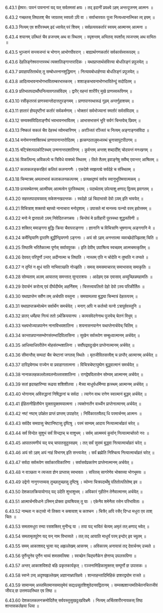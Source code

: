 6.43.1
ईश्वरः:
पावनं पावनानां यद् यत् सर्वतमसां क्षयः ।
तद् इदानीं प्रवक्ष्ये ऽहम् अन्तःपूजनम् आत्मनः ॥


6.43.2
गच्छतस् तिष्ठतश् चैव जाग्रतस् स्वपतो ऽपि वा ।
सर्वाचारवतः पूजा नित्यध्यानात्मिका त्व् इयम् ॥


6.43.3
नित्यम् एव शरीरस्थम् इदं ध्यायेत् परं शिवम् ।
सर्वप्रत्ययकर्तारं स्वयम् आत्मानम् आत्मना ॥


6.43.4
शयानम् उत्थितं चैव व्रजन्तम् अथ वा स्थितम् ।
स्पृशन्तम् अभितस् स्पर्शांस् त्यजन्तम् अथ वाभितः ॥


6.43.5
भुञ्जानं सन्त्यजन्तं च भोगान् आभोगपीवरान् ।
बाह्यार्थगणकर्तारं सर्वकार्यस्वरूपदम् ॥


6.43.6
देहलिङ्गेश्वरान्तस्स्थं त्यक्तलिङ्गान्तरादिकः ।
यथाप्राप्तार्थसंवित्त्या बोधलिङ्गं प्रपूजयेत् ॥


6.43.7
प्रवाहापतितार्थस् तु सम्बोधस्नानशुद्धिमान् ।
नित्यावबोधार्हणया बोधलिङ्गं प्रपूजयेत् ॥


6.43.8
आदित्यभावनाभोगभाविताम्बरभास्करम् ।
शशाङ्कभावनाभोगभावितेन्दुं सदोदितम् ॥


6.43.9
प्रतिभातपदार्थौघनित्यावगतसंविदम् ।
द्वारैर् वहन्तं शारीरैर् मुखे प्राणस्वरूपिणम् ॥


6.43.10
रसीकृतरसं प्राणस्वान्तोदात्ततुरङ्गमम् ।
प्राणापानरथारूढं गूढम् अन्तर्गुहाशयम् ॥


6.43.11
ज्ञातारं ज्ञेयदृष्टीनां कर्तारं सर्वकर्मणाम् ।
भोक्तारं सर्वभोज्यानां स्मर्तारं सर्वसंविदाम् ॥


6.43.12
सम्यक्संविदिताङ्गौघं भवभावनभावितम् ।
आभासभासनं भूरि सर्वगं चिन्तयेच् छिवम् ॥


6.43.13
निष्कलं सकलं चैव देहस्थं व्योमचारिणम् ।
अरञ्जितं रञ्जितं च नित्यम् अङ्गाङ्गसंविदा ॥


6.43.14
मनोमननशक्तिस्थं प्राणापानान्तरोदितम् ।
हृत्कण्ठतालुमध्यस्थं भ्रूनासापुटपीठगम् ॥


6.43.15
षट्त्रिंशत्पदकोटिस्थम् उन्मनान्तदशातिगम् ।
कुर्वन्तम् अन्तश् शब्दादींश् चोदयन्तं मनःखगम् ॥


6.43.16
विकल्पिन्य् अविकल्पे च त्रिविधे वाक्पथे स्थितम् ।
तिले तैलम् इवाङ्गेषु सर्वेष्व् एवान्तर् आश्रितम् ॥


6.43.17
कलाकलङ्करहितं कलितं कलनागणैः ।
एकदेशे स्वहृत्पद्मे सर्वदेहे च संस्थितम् ॥


6.43.18
चिन्मात्रम् अमलाभासं कलाकलनकल्पनम् ।
प्रत्यक्षदृश्यं सर्वत्र स्वानुभूतिमयात्मकम् ॥


6.43.19
प्रत्यक्चेतनम् आत्मीयम् आत्मत्वेन पुरस्स्थितम् ।
पदार्थताम् उपेत्याशु क्षणाद् द्वित्वम् इवागतम् ॥


6.43.20
सहस्तपादावयवस् सकेशनखदन्तकः ।
स्वदेहो ऽहं चिदाभासो देवो ऽयम् इति भावयेत् ॥


6.43.21
विचित्राश् शक्तयो बह्व्यो नानाचारा मनोदृशाम् ।
उपासते मां मानस्यः पत्न्यो वरम् इवोत्तमम् ॥


6.43.22
मनो मे द्वारपालो ऽयम् निवेदितजगत्त्रयः ।
चिन्तेयं मे प्रतीहारी पुरस्स्था शुद्धरूपिणी ॥


6.43.23
शक्तिर् ममाङ्गगा बुद्धिः क्रिया चैवापराङ्गगा ।
ज्ञानानि च विचित्राणि भूषणान्य् अङ्गगानि मे ॥


6.43.24
कर्मेन्द्रियाणि द्वाराणि बुद्धीन्द्रियगणो ऽङ्गनाः ।
अयं सो ऽहम् अनन्तात्मा व्यवच्छेदोज्झितश् चिति ॥


6.43.25
तिष्ठामि भरितैकात्मा पूर्णस् सर्वावपूरकः ।
इति देवीम् उपाश्रित्य स्वच्छाम् आत्मचमत्कृतिम् ॥


6.43.26
देववत् परिपूर्णो ऽन्तर् अदीनात्मा च तिष्ठति ।
नास्तम् एति न चोदेति न तुष्यति न तप्यते ॥


6.43.27
न तृप्तिं न क्षुधं याति नाभिवाञ्छति नोज्झति ।
समस् समसमाचारस् समाभासस् समाकृतिः ॥


6.43.28
सोम्यताम् अलम् आयातस् समन्तात् सुन्दराशयः ।
आदेहम् एक एवासाव् अव्युच्छिन्नमहामतिः ॥


6.43.29
देवार्चनं करोत्य् एवं दीर्घदीर्घम् अहर्निशम् ।
चित्तत्त्वावलितो देहो देवो ऽस्य परिकीर्तितः ॥


6.43.30
यथाप्राप्तेन सर्वेण तम् अर्चयति वस्तुना ।
समयामलया बुद्ध्या चिन्मात्रं देहतत्परम् ॥


6.43.31
यथाप्राप्तक्रमोत्थेन सर्वार्थेन समर्चयेत् ।
मनाग् अपि न कर्तव्यो यत्नो ऽत्रापूर्ववस्तुनि ॥


6.43.32
प्रातर् धर्मेहया नित्यं ततो ऽर्थक्रिययानघ ।
कामसंवेदनेनाथ पूजयेच् चेतनं विभुम् ॥


6.43.33
भक्ष्यभोज्यान्नपानेन नानाविभवशालिना ।
शयनासनयानेन यथाप्तेनार्चयेच् चितिम् ॥


6.43.34
कान्तान्नपानसम्भोगसंरम्भादिविलासिना ।
सुखेन सर्वरूपेण सम्बुध्यात्मानम् अर्चयेत् ॥


6.43.35
आधिव्याधिपरीतेन मोहसंरम्भशालिना ।
सर्वोपद्रवदुःखेन प्राप्तेनात्मानम् अर्चयेत् ॥


6.43.36
सीमान्तैस् सम्पदां चैव चेष्टानां जगतस् स्थितेः ।
मृतजीवितसत्त्वैश् च प्राप्तैर् आत्मानम् अर्चयेत् ॥


6.43.37
दारिद्र्येणाथ राज्येन वा प्रवाहागतात्मना ।
विचित्रचेष्टापुष्पेण बुद्ध्वात्मानं समर्चयेत् ॥


6.43.38
नानाकलहकल्लोलवलनोल्लासशालिना ।
रागद्वेषविलासेन सोम्यम् आत्मानम् अर्चयेत् ॥


6.43.39
सतां हृदयहारिण्या रूढया शशिशीतया ।
मैत्र्या माधुर्यधर्मिण्या हृत्स्थम् आत्मानम् अर्चयेत् ॥


6.43.40
भोगानाम् अविरुद्धानां निषिद्धानां च सर्वदा ।
त्यागेन वाथ रागेण स्वात्मानं बुद्धम् अर्चयेत् ॥


6.43.41
ईहितानीहितौघेन युक्तायुक्तमयात्मना ।
त्यक्तेनार्तेन वार्थ्येन प्राप्तेनात्मानम् अर्चयेत् ॥


6.43.42
नष्टं नष्टम् उपेक्षेत प्राप्तं प्राप्तम् उपाहरेत् ।
निर्विकारतयैतद् धि परमार्चनम् आत्मनः ॥


6.43.43
सर्वदैव समग्रासु चेष्टानिष्टासु दृष्टिषु ।
परमं साम्यम् आदाय नित्यात्मार्चाव्रतं चरेत् ॥


6.43.44
सर्वं विन्देत सुशुभं सर्वं विन्द्याच् च वाशुभम् ।
सर्वम् आत्ममयं कुर्यान् नित्यात्मार्चापरो नरः ॥


6.43.45
आपातरमणीयं यद् यच् चापातसुदुस्सहम् ।
तत् सर्वं सुसमं बुद्ध्वा नित्यात्मार्चाव्रतं चरेत् ॥


6.43.46
अयं सो ऽहम् अयं नाहं विभागम् इति सन्त्यजेत् ।
सर्वं ब्रह्मेति निश्चित्य नित्यात्मार्चाव्रतं चरेत् ॥


6.43.47
सर्वदा सर्वरूपेण सर्वाकारविकारिणा ।
सर्वासर्वप्रकारेण प्राप्तेनात्मानम् अर्चयेत् ॥


6.43.48
न वाञ्छता न त्यजता ज्ञेन प्राप्तास् स्वभावतः ।
सरितस् सागरेणेव भोक्तव्या भोगभूमयः ॥


6.43.49
उद्वेगो नानुगन्तव्यस् तुच्छातुच्छासु दृष्टिषु ।
व्योम्ना चित्रपदार्थेषु पतितोत्पतितेष्व् इव ॥


6.43.50
देशकालक्रियायोगाद् यद् उदेति शुभाशुभम् ।
अविकारं गृहीतेन तेनैवात्मानम् अर्चयेत् ॥


6.43.51
आत्मार्चनविधाने ऽस्मिन् प्रोक्ता द्रव्यश्रियस् तु याः ।
एकेनैव शमेनैता रसेन परिभाविताः ॥


6.43.52
नाम्ब्ला न कट्व्यो नो तिक्ता न कषायाश् च काश्चन ।
चित्रैर् अपि रसैर् दिग्धा मधुरा एव ताश् चितः ॥


6.43.53
समतामधुरा रम्या रसशक्तिर् मुनीन्द्र या ।
तया यद् भावितं चेत्यम् अमृतं तत् क्षणाद् भवेत् ॥


6.43.54
समतामृतपूरेण यद् यन् नाम विभाव्यते ।
तत् तद् आयाति माधुर्यं परम् इन्दोर् इव च्युतम् ॥


6.43.55
समम् आकाशवद् भूत्वा यद् अहृल्लेखम् आसनम् ।
अविकारम् अनायासं तद् देवार्चनम् उच्यते ॥


6.43.56
पूर्णेन्दुनेव पूर्णेन भाव्यं शमसमत्विषा ।
स्वच्छेन चिद्घनैकेन ज्ञेनाप्य् उपलरूपिणा ॥


6.43.57
अन्तर् आकाशविशदो बहिः प्रकृतकार्यकृत् ।
रञ्जनामिहिकामुक्तस् सम्पूर्णो ज्ञ उपासकः ॥


6.43.58
स्वप्ने ऽप्य् अदृश्यहृल्लेखम् अज्ञानाभ्रपरिक्षये ।
शान्ताहन्तादिमिहिकं ज्ञशरद्व्योम राजते ॥


6.43.59
सामान्यम् अस्तमितमानसमातृमेयं सद्यःप्रसूतशिशुवेदनवद्वितानम् ।
सम्यक्प्रशान्तमतिचेतनचित्तजीवं जीवञ् ज्ञ उत्तमपदस्थित एव तिष्ठ ॥


6.43.60
देशकालकलनक्रमोदितैस् सर्ववस्तुसुखदुःखविभ्रमैः ।
नित्यम् अर्चितशरीरनायकस् तिष्ठ शान्तसकलेहया धिया ॥

